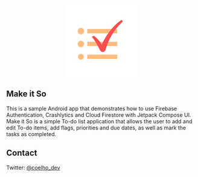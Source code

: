 <p align="center">
  <a href="https://github.com/marinacoelho/MakeItSo">
    <img src="app/src/main/res/mipmap-xxxhdpi/ic_launcher.png" alt="Logo">
  </a>
</p>

## Make it So

This is a sample Android app that demonstrates how to use Firebase Authentication, Crashlytics and Cloud Firestore with Jetpack Compose UI. Make it So is a simple To-do list application that allows the user to add and edit To-do items, add flags, priorities and due dates, as well as mark the tasks as completed.

## Contact

Twitter: [@coelho_dev](https://twitter.com/coelho_dev)
